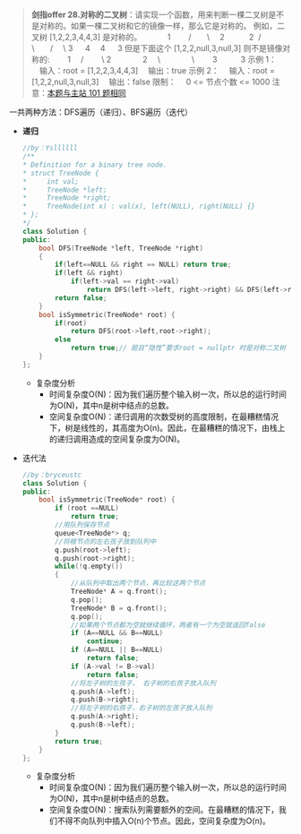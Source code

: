 #

>**剑指offer 28.对称的二叉树**：请实现一个函数，用来判断一棵二叉树是不是对称的。如果一棵二叉树和它的镜像一样，那么它是对称的。
例如，二叉树 [1,2,2,3,4,4,3] 是对称的。
　　　1
　　/　　\\
　2   　　 2
 /　 \　　/　 \\
3  　4  　4　  3
但是下面这个 [1,2,2,null,3,null,3] 则不是镜像对称的:
　　1
　/　　 \\
2　　　　2
　\\　　　　\\
　　3　　　3
示例 1：
　输入：root = [1,2,2,3,4,4,3]
　输出：true
示例 2：
　输入：root = [1,2,2,null,3,null,3]
　输出：false
限制：
　0 <= 节点个数 <= 1000
注意：[本题与主站 101 题相同](https://leetcode-cn.com/problems/symmetric-tree/)

一共两种方法：DFS遍历（递归）、BFS遍历（迭代）

- **递归**

    ```C++
    //by：Ysllllll
    /**
    * Definition for a binary tree node.
    * struct TreeNode {
    *     int val;
    *     TreeNode *left;
    *     TreeNode *right;
    *     TreeNode(int x) : val(x), left(NULL), right(NULL) {}
    * };
    */
    class Solution {
    public:
        bool DFS(TreeNode *left, TreeNode *right)
        {
            if(left==NULL && right == NULL) return true;
            if(left && right)
                if(left->val == right->val)
                    return DFS(left->left, right->right) && DFS(left->right,right->left);
            return false;
        }
        bool isSymmetric(TreeNode* root) {
            if(root)
                return DFS(root->left,root->right);
            else
                return true;// 题目“隐性”要求root = nullptr 时是对称二叉树
        }
    };
    ```

  - 复杂度分析
    - 时间复杂度O(N)：因为我们遍历整个输入树一次，所以总的运行时间为O(N)，其中n是树中结点的总数。
    - 空间复杂度O(N)：递归调用的次数受树的高度限制，在最糟糕情况下，树是线性的，其高度为O(n)。因此，在最糟糕的情况下，由栈上的递归调用造成的空间复杂度为O(N)。

- 迭代法

    ```C++
    //by：bryceustc
    class Solution {
    public:
        bool isSymmetric(TreeNode* root) {
            if (root ==NULL)
                return true;
            //用队列保存节点
            queue<TreeNode*> q;
            //将根节点的左右孩子放到队列中
            q.push(root->left);
            q.push(root->right);
            while(!q.empty())
            {
                //从队列中取出两个节点，再比较这两个节点
                TreeNode* A = q.front();
                q.pop();
                TreeNode* B = q.front();
                q.pop();
                //如果两个节点都为空就继续循环，两者有一个为空就返回false
                if (A==NULL && B==NULL)
                    continue;
                if (A==NULL || B==NULL)
                    return false;
                if (A->val != B->val)
                    return false;
                //将左子树的左孩子， 右子树的右孩子放入队列
                q.push(A->left);
                q.push(B->right);
                //将左子树的右孩子，右子树的左孩子放入队列
                q.push(A->right);
                q.push(B->left);
            }
            return true;
        }
    };
    ```

  - 复杂度分析
    - 时间复杂度O(N)：因为我们遍历整个输入树一次，所以总的运行时间为O(N)，其中n是树中结点的总数。
    - 空间复杂度O(N)：搜索队列需要额外的空间。在最糟糕的情况下，我们不得不向队列中插入O(n)个节点。因此，空间复杂度为O(n)。
